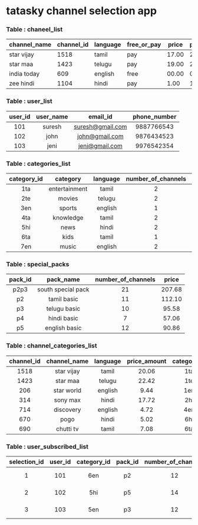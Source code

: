 # tatasky channel selection app

### Table : chaneel_list

| channel_name | channel_id | language | free_or_pay | price | price_with_tax |
|--------------|------------|----------|-------------|-------|----------------|
| star vijay   | 1518       | tamil    | pay         | 17.00 | 20.06          |
| star maa     | 1423       | telugu   | pay         | 19.00 | 22.42          |
| india today  | 609        | english  | free        | 00.00 | 00.00          |
| zee hindi    | 1104       | hindi    | pay         | 1.00  | 1.18           |


### Table : user_list

| user_id | user_name |     email_id     | phone_number |
|:-------:|:---------:|:----------------:|:------------:|
|   101   |   suresh  | suresh@gmail.com |  9887766543  |
|   102   |    john   |  john@gmail.com  |  9876434523  |
|   103   |    jeni   |  jeni@gmail.com  |  9976542354  |

### Table : categories_list

| category_id |    category   | language | number_of_channels | price |
|:-----------:|:-------------:|:--------:|:------------------:|:-----:|
|     1ta     | entertainment |   tamil  |          2         | 42.48 |
|     2te     |     movies    |  telugu  |          2         | 31.86 |
|     3en     |     sports    |  english |          1         | 22.42 |
|     4ta     |   knowledge   |   tamil  |          2         |  8.26 |
|     5hi     |      news     |   hindi  |          2         |  1.30 |
|     6ta     |      kids     |   tamil  |          1         |  7.08 |
|     7en     |     music     |  english |          2         |  4.72 |

### Table : special_packs

| pack_id |      pack_name     | number_of_channels |  price |
|:-------:|:------------------:|:------------------:|:------:|
|   p2p3  | south special pack |         21         | 207.68 |
|    p2   |     tamil basic    |         11         | 112.10 |
|    p3   |    telugu basic    |         10         |  95.58 |
|    p4   |     hindi basic    |          7         |  57.06 |
|    p5   |    english basic   |         12         |  90.86 

### Table : channel_categories_list

| channel_id | channel_name | language | price_amount | category_id | special_pack_id |
|:----------:|:------------:|:--------:|:------------:|:-----------:|:---------------:|
|    1518    |  star vijay  |   tamil  |     20.06    |     1ta     |        p2       |
|    1423    |   star maa   |  telugu  |     22.42    |     1te     |        p3       | 
|     206    |  star world  |  english |     9.44     |     1en     |        p5       |
|     314    |   sony max   |   hindi  |     17.72    |     2hi     |        p4       |
|     714    |   discovery  |  english |     4.72     |     4en     |        p5       |
|     670    |     pogo     |   hindi  |     5.02     |     6hi     |        p4       |
|     690    |   chutti tv  |   tamil  |     7.08     |     6ta     |        p2       |

### Table : user_subscribed_list

| selection_id | user_id | category_id | pack_id | number_of_channels | price_amount | active_date | deactive_date | payment_status |
|:------------:|:-------:|:-----------:|:-------:|:------------------:|:------------:|:-----------:|:-------------:|:--------------:|
|       1      |   101   |     6en     |    p2   |         12         |    123.90    |  12-JAN-20  |   10-FEB-20   |    Completed   |
|       2      |   102   |     5hi     |    p5   |         14         |     92.16    |  11-JAN-20  |   09-FEB-20   |    Completed   |
|       3      |   103   |     5en     |    p3   |         12         |    100.30    |  10-JAN-20  |   08-FEB-20   |    Completed   |

